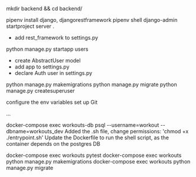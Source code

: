 mkdir backend && cd backend/

pipenv install django, djangorestframework
pipenv shell
django-admin startproject server .
* add rest_framework to settings.py

python manage.py startapp users
* create AbstractUser model
* add app to settings.py
* declare Auth user in settings.py

python manage.py makemigrations
python manage.py migrate
python manage.py createsuperuser

configure the env variables
set up Git 

...

docker-compose exec workouts-db psql --username=workout --dbname=workouts_dev
Added the .sh file, change permissions: 'chmod +x ./entrypoint.sh'
Update the Dockerfile to run the shell script, as the container depends on the postgres DB

docker-compose exec workouts pytest
docker-compose exec workouts python manage.py makemigrations
docker-compose exec workouts python manage.py migrate
